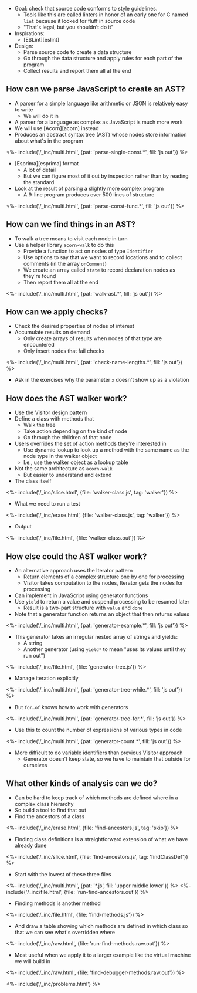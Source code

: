 ---
---

-   Goal: check that source code conforms to style guidelines.
    -   Tools like this are called <g key="linter">linters</g> in honor of an early one for C named `lint`
        because it looked for fluff in source code
    -   "That's legal, but you shouldn't do it"
-   Inspirations:
    -   [ESLint][eslint]
-   Design:
    -   Parse source code to create a data structure
    -   Go through the data structure and apply rules for each part of the program
    -   Collect results and report them all at the end

## How can we parse JavaScript to create an AST?

-   A parser for a simple language like arithmetic or JSON is relatively easy to write
    -   We will do it in <xref key="regex-parser"></xref>
-   A parser for a language as complex as JavaScript is much more work
-   We will use [Acorn][acorn] instead
-   Produces an <g key="abstract_syntax_tree">abstract syntax tree</g> (AST)
    whose nodes store information about what's in the program

<%- include('/_inc/multi.html', {pat: 'parse-single-const.*', fill: 'js out'}) %>

-   [Esprima][esprima] format
    -   A lot of detail
    -   But we can figure most of it out by inspection rather than by reading the standard
-   Look at the result of parsing a slightly more complex program
    -   A 9-line program produces over 500 lines of structure

<%- include('/_inc/multi.html', {pat: 'parse-const-func.*', fill: 'js out'}) %>

## How can we find things in an AST?

-   To <g key="walk_tree">walk a tree</g> means to visit each node in turn
-   Use a helper library `acorn-walk` to do this
    -   Provide a function to act on nodes of type `Identifier`
    -   Use options to say that we want to record locations and to collect comments (in the array `onComment`)
    -   We create an array called `state` to record declaration nodes as they're found
    -   Then report them all at the end

<%- include('/_inc/multi.html', {pat: 'walk-ast.*', fill: 'js out'}) %>

## How can we apply checks?

-   Check the desired properties of nodes of interest
-   Accumulate results on demand
    -   Only create arrays of results when nodes of that type are encountered
    -   Only insert nodes that fail checks

<%- include('/_inc/multi.html', {pat: 'check-name-lengths.*', fill: 'js out'}) %>

-   Ask in the exercises why the parameter `x` doesn't show up as a violation

## How does the AST walker work?

-   Use the <g key="visitor_pattern">Visitor</g> design pattern
-   Define a class with methods that
    -   Walk the tree
    -   Take action depending on the kind of node
    -   Go through the children of that node
-   Users overrides the set of action methods they're interested in
    -   Use <g key="dynamic_lookup">dynamic lookup</g> to look up a method
        with the same name as the node type in the walker object
    -   I.e., use the walker object as a lookup table
-   Not the same architecture as `acorn-walk`
    -   But easier to understand and extend
-   The class itself

<%- include('/_inc/slice.html', {file: 'walker-class.js', tag: 'walker'}) %>

-   What we need to run a test

<%- include('/_inc/erase.html', {file: 'walker-class.js', tag: 'walker'}) %>

-   Output

<%- include('/_inc/file.html', {file: 'walker-class.out'}) %>

## How else could the AST walker work?

-   An alternative approach uses the <g key="iterator_pattern">Iterator</g> pattern
    -   Return elements of a complex structure one by one for processing
    -   Visitor takes computation to the nodes, Iterator gets the nodes for processing
-   Can implement in JavaScript using <g key="generator_function">generator functions</g>
-   Use `yield` to return a value and suspend processing to be resumed later
    -   Result is a two-part structure with `value` and `done`
-   Note that a generator function returns an object that then returns values

<%- include('/_inc/multi.html', {pat: 'generator-example.*', fill: 'js out'}) %>

-   This generator takes an irregular nested array of strings and yields:
    -   A string
    -   Another generator (using `yield*` to mean "uses its values until they run out")

<%- include('/_inc/file.html', {file: 'generator-tree.js'}) %>

-   Manage iteration explicitly

<%- include('/_inc/multi.html', {pat: 'generator-tree-while.*', fill: 'js out'}) %>

-   But `for…of` knows how to work with generators

<%- include('/_inc/multi.html', {pat: 'generator-tree-for.*', fill: 'js out'}) %>

-   Use this to count the number of expressions of various types in code

<%- include('/_inc/multi.html', {pat: 'generator-count.*', fill: 'js out'}) %>

-   More difficult to do variable identifiers than previous Visitor approach
    -   Generator doesn't keep state, so we have to maintain that outside for ourselves

## What other kinds of analysis can we do?

-   Can be hard to keep track of which methods are defined where in a complex class hierarchy
-   So build a tool to find that out
-   Find the ancestors of a class

<%- include('/_inc/erase.html', {file: 'find-ancestors.js', tag: 'skip'}) %>

-   Finding class definitions is a straightforward extension of what we have already done

<%- include('/_inc/slice.html', {file: 'find-ancestors.js', tag: 'findClassDef'}) %>

-   Start with the lowest of these three files

<%- include('/_inc/multi.html', {pat: '*.js', fill: 'upper middle lower'}) %>
<%- include('/_inc/file.html', {file: 'run-find-ancestors.out'}) %>

-   Finding methods is another method

<%- include('/_inc/file.html', {file: 'find-methods.js'}) %>

-   And draw a table showing which methods are defined in which class so that we can see what's overridden where

<%- include('/_inc/raw.html', {file: 'run-find-methods.raw.out'}) %>

-   Most useful when we apply it to a larger example
    like the virtual machine we will build in <xref key="virtual-machine"></xref>

<%- include('/_inc/raw.html', {file: 'find-debugger-methods.raw.out'}) %>

<%- include('/_inc/problems.html') %>
